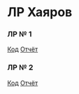 # ЛР Хаяров

### ЛР № 1
[Код](lr1/Khayarov_EA_RL_№1.ipynb)
[Отчёт](lr1/README.md)

### ЛР № 2
[Код](lr2/Khayarov_EA_RL_№2.ipynb)
[Отчёт](lr2/README.md)


